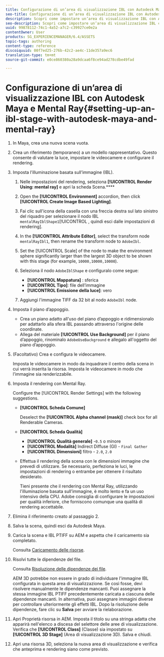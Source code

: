 ```yaml
---
title: Configurazione di un’area di visualizzazione IBL con Autodesk Maya e Mental Ray
seo-title: Configurazione di un’area di visualizzazione IBL con Autodesk Maya e Mental Ray
description: Scopri come impostare un’area di visualizzazione IBL con Autodesk Maya e Mental Ray.
seo-description: Scopri come impostare un’area di visualizzazione IBL con Autodesk Maya e Mental Ray.
uuid: 99878112-74c1-4a52-a7c2-c39927ce0e2a
contentOwner: User
products: SG_EXPERIENCEMANAGER/6.4/ASSETS
topic-tags: authoring
content-type: reference
discoiquuid: 00f7ed25-276b-42c2-ae4c-11de357a9ec6
translation-type: tm+mt
source-git-commit: e0ce860380a28a9dcaa6f8ce94ad278cdbe49fad

---
```



# Configurazione di un’area di visualizzazione IBL con Autodesk Maya e Mental Ray{#setting-up-an-ibl-stage-with-autodesk-maya-and-mental-ray}

1. In Maya, crea una nuova scena vuota.

1. Crea un riferimento (temporaneo) a un modello rappresentativo. Questo consente di valutare la luce, impostare le videocamere e configurare il rendering.
1. Imposta l’illuminazione basata sull’immagine (IBL).

   1. Nelle impostazioni del rendering, seleziona **[!UICONTROL Render Using: mental ray]** e apri la scheda Scena.****
   1. Open the **[!UICONTROL Environment]** accordion, then click **[!UICONTROL Create Image Based Lighting]**.
   1. Fai clic sull&#39;icona della casella con una freccia destra sul lato sinistro del riquadro per selezionare il nodo IBL `mentalRayIblShape1`[!UICONTROL , quindi esci dalle impostazioni di rendering].
   1. In the **[!UICONTROL Attribute Editor]**, select the transform node `mentalRayIbl1`, then rename the transform node to `AdobeIbl`.

   1. Set the [!UICONTROL Scale] of the node to make the environment sphere significantly larger than the largest 3D object to be shown with this stage (for example, `10000,10000,10000`).
   1. Seleziona il nodo `AdobeIblShape` e configuralo come segue:

      * **[!UICONTROL Mappatura]** : sferica
      * **[!UICONTROL Tipo]**: file dell’immagine
      * **[!UICONTROL Emissione della luce]**: vero
   1. Aggiungi l&#39;immagine TIFF da 32 bit al nodo `AdobeIbl` node.


1. Imposta il piano d’appoggio.

   * Crea un piano adatto all&#39;uso del piano d’appoggio e ridimensionalo per adattarlo alla sfera IBL passando attraverso l&#39;origine delle coordinate.
   * Allega del materiale **[!UICONTROL Use Background]** per il piano d’appoggio, rinominalo `AdobeUseBackground` e allegalo all&#39;oggetto del piano d’appoggio.

1. (Facoltativo) Crea e configura le videocamere.

   Imposta le videocamere in modo da inquadrare il centro della scena in cui verrà inserita la risorsa. Imposta le videocamere in modo che l’immagine sia renderizzabile.

1. Imposta il rendering con Mental Ray.

   Configure the [!UICONTROL Render Settings] with the following suggestions.

   * **[!UICONTROL Scheda Comune]**

      Deselect the **[!UICONTROL Alpha channel (mask)]** check box for all Renderable Cameras.

   * **[!UICONTROL Scheda Qualità]**

      * **[!UICONTROL Qualità generale]** -`0.5` o minore
      * **[!UICONTROL Modalità]** Indirect Diffuse (GI) - `Final Gather`
      * **[!UICONTROL Dimensioni]** filtro - `2.0`, `2.0`
   * Effettua il rendering della scena con le dimensioni immagine che prevedi di utilizzare. Se necessario, perfeziona le luci, le impostazioni di rendering o entrambe per ottenere il risultato desiderato.

       Tieni presente che il rendering con Mental Ray, utilizzando l’illuminazione basata sull’immagine, è molto lento e fa un uso intensivo della CPU. Adobe consiglia di configurare le impostazioni per qualità inferiore, che forniscono comunque una qualità di rendering accettabile.


1. Elimina il riferimento creato al passaggio 2.

1. Salva la scena, quindi esci da Autodesk Maya.

1. Carica la scena e IBL PTIFF su AEM e aspetta che il caricamento sia completato.

   Consulta [Caricamento delle risorse](/help/assets/managing-assets-touch-ui.md#uploading-assets).

1. Risolvi tutte le dipendenze del file.

   Consulta [Risoluzione delle dipendenze dei file](/help/sites-classic-ui-authoring/classicui-upload-proc-3d-resolve-dependencies.md).

   AEM 3D potrebbe non essere in grado di individuare l&#39;immagine IBL configurata in questa area di visualizzazione. Se così fosse, devi risolvere manualmente le dipendenze mancanti. Puoi assegnare la stessa immagine IBL PTIFF precedentemente caricata a ciascuna delle dipendenze mancanti. In alternativa, puoi assegnare immagini diverse per controllare ulteriormente gli effetti IBL. Dopo la risoluzione delle dipendenze, fare clic su **Salva** per avviare la rielaborazione.

1. Apri Proprietà risorsa in AEM. Imposta il titolo su una stringa adatta che apparirà nell&#39;elenco a discesa del selettore delle aree di visualizzazione. Verifica che **[!UICONTROL Class]** (Classe) sia impostato su **[!UICONTROL 3D Stage]** (Area di visualizzazione 3D). Salva e chiudi.

1. Apri una risorsa 3D, seleziona la nuova area di visualizzazione e verifica che anteprima e rendering siano come previsto.

